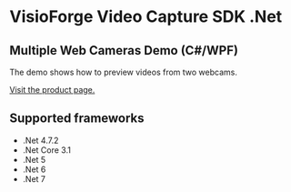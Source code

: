 ﻿# VisioForge Video Capture SDK .Net

## Multiple Web Cameras Demo (C#/WPF)

The demo shows how to preview videos from two webcams.

[Visit the product page.](https://www.visioforge.com/video-capture-sdk-net)

## Supported frameworks

* .Net 4.7.2
* .Net Core 3.1
* .Net 5
* .Net 6
* .Net 7